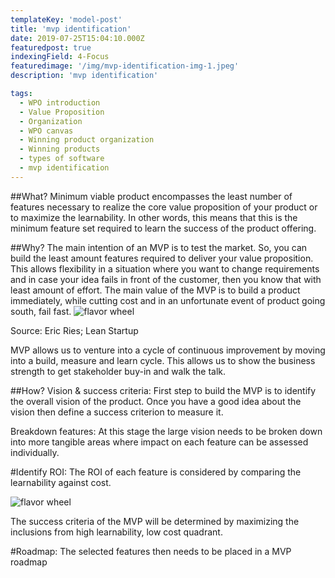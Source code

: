 ```yaml
---
templateKey: 'model-post'
title: 'mvp identification'
date: 2019-07-25T15:04:10.000Z
featuredpost: true
indexingField: 4-Focus
featuredimage: '/img/mvp-identification-img-1.jpeg'
description: 'mvp identification'

tags:
  - WPO introduction
  - Value Proposition
  - Organization
  - WPO canvas
  - Winning product organization
  - Winning products
  - types of software
  - mvp identification
---
```


##What?
Minimum viable product encompasses the least number of features necessary to realize the core value proposition of your product or to maximize the learnability. In other words, this means that this is the minimum feature set required to learn the success of the product offering.



##Why?
The main intention of an MVP is to test the market. So, you can build the least amount features required to deliver your value proposition. This allows flexibility in a situation where you want to change requirements and in case your idea fails in front of the customer, then you know that with least amount of effort. The main value of the MVP is to build a product immediately, while cutting cost and in an unfortunate event of product going south, fail fast.
![flavor wheel](/img/mvp-identification-img-1.jpeg)


Source: Eric Ries; Lean Startup



MVP allows us to venture into a cycle of continuous improvement by moving into a build, measure and learn cycle. This allows us to show the business strength to get stakeholder buy-in and walk the talk.



##How?
Vision & success criteria: First step to build the MVP is to identify the overall vision of the product. Once you have a good idea about the vision then define a success criterion to measure it.



Breakdown features: At this stage the large vision needs to be broken down into more tangible areas where impact on each feature can be assessed individually.



#Identify ROI: The ROI of each feature is considered by comparing the learnability against cost.

![flavor wheel](/img/mvp-identification-img-1.jpeg)

The success criteria of the MVP will be determined by maximizing the inclusions from high learnability, low cost quadrant.



#Roadmap: The selected features then needs to be placed in a MVP roadmap